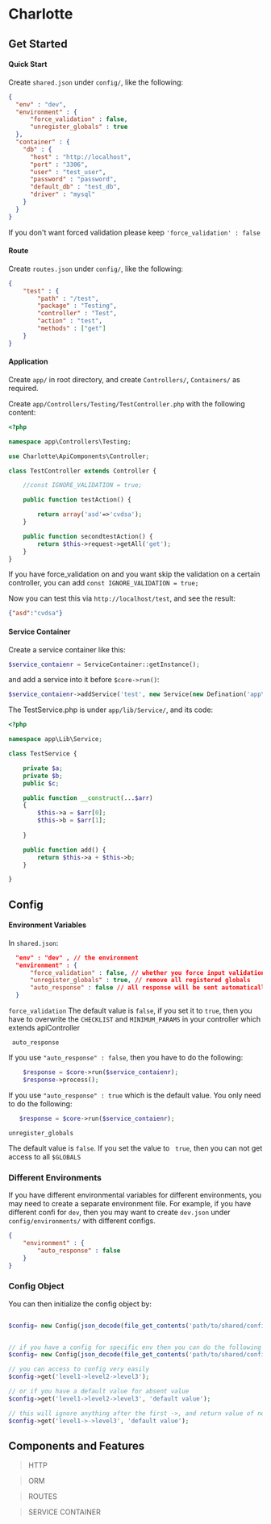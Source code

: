 # Charlotte 

## Get Started
#### Quick Start
<p>

Create ```shared.json``` under ```config/```, like the following:

```json
{
  "env" : "dev",
  "environment" : {
      "force_validation" : false,
      "unregister_globals" : true
  },
  "container" : {
    "db" : {
      "host" : "http://localhost",
      "port" : "3306",
      "user" : "test_user",
      "password" : "password",
      "default_db" : "test_db",
      "driver" : "mysql"
    }
  }
}
```

If you don't want forced validation please keep ```'force_validation' : false```
</p>

#### Route

<p>

Create ```routes.json``` under ```config/```, like the following:
```json
{
    "test" : {
        "path" : "/test",
        "package" : "Testing",
        "controller" : "Test",
        "action" : "test",
        "methods" : ["get"]
    }
}
```
</p>

#### Application

<p>

Create ```app/``` in root directory, and create ```Controllers/```, ```Containers/``` as required.

Create ```app/Controllers/Testing/TestController.php``` with the following content:

```php
<?php

namespace app\Controllers\Testing;

use Charlotte\ApiComponents\Controller;

class TestController extends Controller {

    //const IGNORE_VALIDATION = true;

    public function testAction() {

        return array('asd'=>'cvdsa');
    }

    public function secondtestAction() {
        return $this->request->getAll('get');
    }
}

```

If you have force_validation on and you want skip the validation on a certain controller, you can add ```const IGNORE_VALIDATION = true;```


Now you can test this via ```http://localhost/test```, and see the result:
```json
{"asd":"cvdsa"}
```
</p>

#### Service Container

<p> 
Create a service container like this:

```php
$service_contaienr = ServiceContainer::getInstance();
```
and add a service into it before ```$core->run()```:

```php
$service_contaienr->addService('test', new Service(new Defination('app\\Lib\\Service\\TestService', false, 123, 222)));
```

The TestService.php is under ```app/lib/Service/```, and its code:

```php
<?php

namespace app\Lib\Service;

class TestService {

    private $a;
    private $b; 
    public $c;

    public function __construct(...$arr)
    {
        $this->a = $arr[0];
        $this->b = $arr[1];
         
    }

    public function add() {
        return $this->a + $this->b;
    }

}
```

</p>

## Config

#### Environment Variables

<p>

In ```shared.json```:

```json
  "env" : "dev" , // the environment
  "environment" : {
      "force_validation" : false, // whether you force input validation
      "unregister_globals" : true, // remove all registered globals
      "auto_response" : false // all response will be sent automatically
  }

```

``` force_validation ```
The default value is ```false```, if you set it to ```true```, then you have to overwrite the ```CHECKLIST``` and  ```MINIMUM_PARAMS``` in your controller which extends apiController

``` auto_response```

If you use ``` "auto_response" : false ```, then you have to do the following:

```php
    $response = $core->run($service_contaienr);
    $response->process();
```
 If you use ``` "auto_response" : true ``` which is the default value. You only need to do the following:

 ```php
    $response = $core->run($service_contaienr);
 ```

 ```unregister_globals```

 The default value is ```false```. If you set the value to ``` true```, then you can not get access to all ```$GLOBALS```

 </p>

### Different Environments

If you have different environmental variables for different environments, you may need to create a separate environment file. For example, if you have different confi for ```dev```, then you may want to create ```dev.json``` under ```config/environments/``` with different configs.

```json
{
    "environment" : {
        "auto_response" : false
    }
}
```

### Config Object

You can then initialize the config object by:

```php

$config= new Config(json_decode(file_get_contents('path/to/shared/config'), true));


// if you have a config for specific env then you can do the following
$config= new Config(json_decode(file_get_contents('path/to/shared/config'), true), json_decode(file_get_contents('path/to/specific/env/config/for/overriding'), true));

// you can access to config very easily
$config->get('level1->level2->level3');

// or if you have a default value for absent value
$config->get('level1->level2->level3', 'default value');

// this will ignore anything after the first ->, and return value of node 'level1'
$config->get('level1->->level3', 'default value');

```


## Components and Features

> HTTP

> ORM

> ROUTES

> SERVICE CONTAINER

